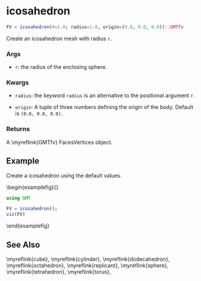 # icosahedron

```julia
FV = icosahedron(r=1.0; radius=1.0, origin=(0.0, 0.0, 0.0))::GMTfv
```

Create an icosahedron mesh with radius `r`. 

### Args
- `r`: the radius of the enclosing sphere.

### Kwargs
- `radius`: the keyword `radius` is an alternative to the positional argument `r`.

- `origin`: A tuple of three numbers defining the origin of the body. Default is `(0.0, 0.0, 0.0)`.

### Returns
A \myreflink{GMTfv} FacesVertices object.

Example
-------

Create a icosahedron using the default values.

\begin{examplefig}{}
```julia
using GMT

FV = icosahedron();
viz(FV)
```
\end{examplefig}

See Also
--------

\myreflink{cube}, \myreflink{cylinder}, \myreflink{dodecahedron}, \myreflink{octahedron}, \myreflink{replicant}, \myreflink{sphere}, \myreflink{tetrahedron}, \myreflink{torus},  
